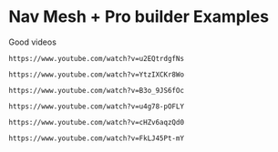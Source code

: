 # Nav Mesh + Pro builder Examples

Good videos

```
https://www.youtube.com/watch?v=u2EQtrdgfNs

https://www.youtube.com/watch?v=YtzIXCKr8Wo

https://www.youtube.com/watch?v=B3o_9JS6fOc

https://www.youtube.com/watch?v=u4g78-pOFLY

https://www.youtube.com/watch?v=cHZv6aqzQd0

https://www.youtube.com/watch?v=FkLJ45Pt-mY
```

